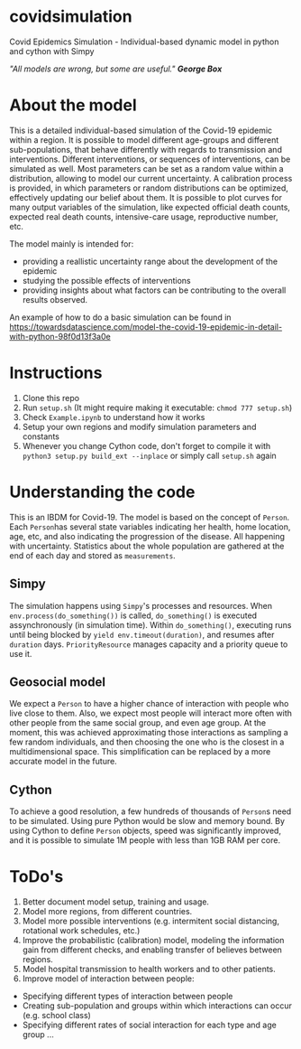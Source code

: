 # covidsimulation
Covid Epidemics Simulation - Individual-based dynamic model in python and cython with Simpy

_"All models are wrong, but some are useful." __George Box___

# About the model

This is a detailed individual-based simulation of the Covid-19 epidemic within a region. It is possible to model different age-groups and different sub-populations, that behave differently with regards to transmission and interventions. Different interventions, or sequences of interventions, can be simulated as well. Most parameters can be set as a random value within a distribution, allowing to model our current uncertainty. A calibration process is provided, in which parameters or random distributions can be optimized, effectively updating our belief about them. It is possible to plot curves for many output variables of the simulation, like expected official death counts, expected real death counts, intensive-care usage, reproductive number, etc.

The model mainly is intended for:
- providing a reallistic uncertainty range about the development of the epidemic
- studying the possible effects of interventions
- providing insights about what factors can be contributing to the overall results observed.

An example of how to do a basic simulation can be found in https://towardsdatascience.com/model-the-covid-19-epidemic-in-detail-with-python-98f0d13f3a0e

# Instructions
1. Clone this repo
1. Run `setup.sh`  (It might require making it executable: `chmod 777 setup.sh`)
1. Check `Example.ipynb` to understand how it works
1. Setup your own regions and modify simulation parameters and constants
1. Whenever you change Cython code, don't forget to compile it with 
`python3 setup.py build_ext --inplace` or simply call `setup.sh` again

# Understanding the code

This is an IBDM for Covid-19.
The model is based on the concept of `Person`. Each `Person`has several state variables
indicating her health, home location, age, etc, and also indicating the progression of
the disease. All happening with uncertainty. Statistics about the whole population are
gathered at the end of each day and stored as `measurements`.

## Simpy
The simulation happens using `Simpy`'s processes and resources. When `env.process(do_something())`
is called, `do_something()` is executed assynchronously (in simulation time). Within `do_something()`,
executing runs until being blocked by `yield env.timeout(duration)`, and resumes after `duration` 
days. `PriorityResource` manages capacity and a priority queue to use it.

## Geosocial model
We expect a `Person` to have a higher chance of interaction with people who live close to them. Also,
we expect most people will interact more often with other people from the same social group, and even
age group. At the moment, this was achieved approximating those interactions as sampling a few random
individuals, and then choosing the one who is the closest in a multidimensional space. This 
simplification can be replaced by a more accurate model in the future.

## Cython
To achieve a good resolution, a few hundreds of thousands of `Person`s need to be simulated. Using
pure Python would be slow and memory bound. By using Cython to define `Person` objects, speed was
significantly improved, and it is possible to simulate 1M people with less than 1GB RAM per core.

# ToDo's
1. Better document model setup, training and usage.
1. Model more regions, from different countries.
1. Model more possible interventions (e.g. intermitent social distancing, rotational work schedules, etc.)
1. Improve the probabilistic (calibration) model, modeling the information gain from different checks, and enabling transfer of believes between regions.
1. Model hospital transmission to health workers and to other patients.
1. Improve model of interaction between people:
  - Specifying different types of interaction between people
  - Creating sub-population and groups within which interactions can occur (e.g. school class)
  - Specifying different rates of social interaction for each type and age group
...
